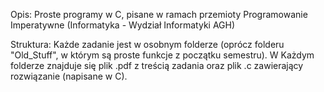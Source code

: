 Opis:
Proste programy w C, pisane w ramach przemioty Programowanie Imperatywne (Informatyka - Wydział Informatyki AGH)

Struktura:
Każde zadanie jest w osobnym folderze (oprócz folderu "Old_Stuff", w którym są proste funkcje z początku semestru). 
W Każdym folderze znajduje się plik .pdf z treścią zadania oraz plik .c zawierający rozwiązanie (napisane w C).
